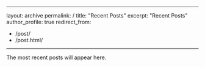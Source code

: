  ---
 layout: archive
 permalink: /
 title: "Recent Posts"
 excerpt: "Recent Posts"
 author_profile: true
 redirect_from: 
   - /post/
   - /post.html/
 ---
 
The most recent posts will appear here.
